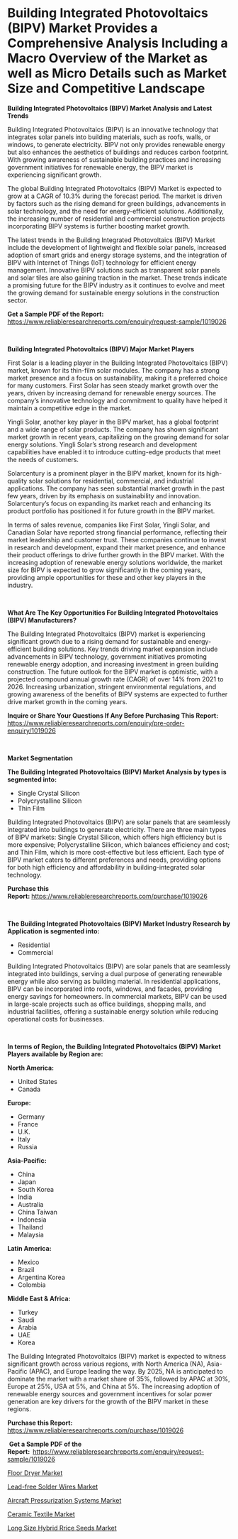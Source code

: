 <p><h1>Building Integrated Photovoltaics (BIPV) Market Provides a Comprehensive Analysis Including a Macro Overview of the Market as well as Micro Details such as Market Size and Competitive Landscape</h1></p><p><strong>Building Integrated Photovoltaics (BIPV) Market Analysis and Latest Trends</strong></p>
<p><p>Building Integrated Photovoltaics (BIPV) is an innovative technology that integrates solar panels into building materials, such as roofs, walls, or windows, to generate electricity. BIPV not only provides renewable energy but also enhances the aesthetics of buildings and reduces carbon footprint. With growing awareness of sustainable building practices and increasing government initiatives for renewable energy, the BIPV market is experiencing significant growth.</p><p>The global Building Integrated Photovoltaics (BIPV) Market is expected to grow at a CAGR of 10.3% during the forecast period. The market is driven by factors such as the rising demand for green buildings, advancements in solar technology, and the need for energy-efficient solutions. Additionally, the increasing number of residential and commercial construction projects incorporating BIPV systems is further boosting market growth.</p><p>The latest trends in the Building Integrated Photovoltaics (BIPV) Market include the development of lightweight and flexible solar panels, increased adoption of smart grids and energy storage systems, and the integration of BIPV with Internet of Things (IoT) technology for efficient energy management. Innovative BIPV solutions such as transparent solar panels and solar tiles are also gaining traction in the market. These trends indicate a promising future for the BIPV industry as it continues to evolve and meet the growing demand for sustainable energy solutions in the construction sector.</p></p>
<p><strong>Get a Sample PDF of the Report:&nbsp;</strong> <a href="https://www.reliableresearchreports.com/enquiry/request-sample/1019026">https://www.reliableresearchreports.com/enquiry/request-sample/1019026</a></p>
<p>&nbsp;</p>
<p><strong>Building Integrated Photovoltaics (BIPV) Major Market Players</strong></p>
<p><p>First Solar is a leading player in the Building Integrated Photovoltaics (BIPV) market, known for its thin-film solar modules. The company has a strong market presence and a focus on sustainability, making it a preferred choice for many customers. First Solar has seen steady market growth over the years, driven by increasing demand for renewable energy sources. The company’s innovative technology and commitment to quality have helped it maintain a competitive edge in the market.</p><p>Yingli Solar, another key player in the BIPV market, has a global footprint and a wide range of solar products. The company has shown significant market growth in recent years, capitalizing on the growing demand for solar energy solutions. Yingli Solar’s strong research and development capabilities have enabled it to introduce cutting-edge products that meet the needs of customers.</p><p>Solarcentury is a prominent player in the BIPV market, known for its high-quality solar solutions for residential, commercial, and industrial applications. The company has seen substantial market growth in the past few years, driven by its emphasis on sustainability and innovation. Solarcentury’s focus on expanding its market reach and enhancing its product portfolio has positioned it for future growth in the BIPV market.</p><p>In terms of sales revenue, companies like First Solar, Yingli Solar, and Canadian Solar have reported strong financial performance, reflecting their market leadership and customer trust. These companies continue to invest in research and development, expand their market presence, and enhance their product offerings to drive further growth in the BIPV market. With the increasing adoption of renewable energy solutions worldwide, the market size for BIPV is expected to grow significantly in the coming years, providing ample opportunities for these and other key players in the industry.</p></p>
<p>&nbsp;</p>
<p><strong>What Are The Key Opportunities For Building Integrated Photovoltaics (BIPV) Manufacturers?</strong></p>
<p><p>The Building Integrated Photovoltaics (BIPV) market is experiencing significant growth due to a rising demand for sustainable and energy-efficient building solutions. Key trends driving market expansion include advancements in BIPV technology, government initiatives promoting renewable energy adoption, and increasing investment in green building construction. The future outlook for the BIPV market is optimistic, with a projected compound annual growth rate (CAGR) of over 14% from 2021 to 2026. Increasing urbanization, stringent environmental regulations, and growing awareness of the benefits of BIPV systems are expected to further drive market growth in the coming years.</p></p>
<p><strong>Inquire or Share Your Questions If Any Before Purchasing This Report:</strong> <a href="https://www.reliableresearchreports.com/enquiry/pre-order-enquiry/1019026">https://www.reliableresearchreports.com/enquiry/pre-order-enquiry/1019026</a></p>
<p>&nbsp;</p>
<p><strong>Market Segmentation</strong></p>
<p><strong>The Building Integrated Photovoltaics (BIPV) Market Analysis by types is segmented into:</strong></p>
<p><ul><li>Single Crystal Silicon</li><li>Polycrystalline Silicon</li><li>Thin Film</li></ul></p>
<p><p>Building Integrated Photovoltaics (BIPV) are solar panels that are seamlessly integrated into buildings to generate electricity. There are three main types of BIPV markets: Single Crystal Silicon, which offers high efficiency but is more expensive; Polycrystalline Silicon, which balances efficiency and cost; and Thin Film, which is more cost-effective but less efficient. Each type of BIPV market caters to different preferences and needs, providing options for both high efficiency and affordability in building-integrated solar technology.</p></p>
<p><strong>Purchase this Report:&nbsp;</strong><a href="https://www.reliableresearchreports.com/purchase/1019026">https://www.reliableresearchreports.com/purchase/1019026</a></p>
<p>&nbsp;</p>
<p><strong>The Building Integrated Photovoltaics (BIPV) Market Industry Research by Application is segmented into:</strong></p>
<p><ul><li>Residential</li><li>Commercial</li></ul></p>
<p><p>Building Integrated Photovoltaics (BIPV) are solar panels that are seamlessly integrated into buildings, serving a dual purpose of generating renewable energy while also serving as building material. In residential applications, BIPV can be incorporated into roofs, windows, and facades, providing energy savings for homeowners. In commercial markets, BIPV can be used in large-scale projects such as office buildings, shopping malls, and industrial facilities, offering a sustainable energy solution while reducing operational costs for businesses.</p></p>
<p>&nbsp;</p>
<p><strong>In terms of Region, the Building Integrated Photovoltaics (BIPV) Market Players available by Region are:</strong></p>
<p>
    <p> <strong> North America: </strong>
        <ul>
            <li>United States</li>
            <li>Canada</li>
        </ul>
        </p> 
    <p> <strong> Europe: </strong>
        <ul>
            <li>Germany</li>
            <li>France</li>
            <li>U.K.</li>
            <li>Italy</li>
            <li>Russia</li>
        </ul>
        </p> 
    <p> <strong> Asia-Pacific: </strong>
        <ul>
            <li>China</li>
            <li>Japan</li>
            <li>South Korea</li>
            <li>India</li>
            <li>Australia</li>
            <li>China Taiwan</li>
            <li>Indonesia</li>
            <li>Thailand</li>
            <li>Malaysia</li>
        </ul>
        </p> 
    <p> <strong> Latin America: </strong>
        <ul>
            <li>Mexico</li>
            <li>Brazil</li>
            <li>Argentina Korea</li>
            <li>Colombia</li>
        </ul>
        </p> 
    <p> <strong> Middle East & Africa: </strong>
        <ul>
            <li>Turkey</li>
            <li>Saudi</li>
            <li>Arabia</li>
            <li>UAE</li>
            <li>Korea</li>
        </ul>
    </p>
    </p>
<p><p>The Building Integrated Photovoltaics (BIPV) market is expected to witness significant growth across various regions, with North America (NA), Asia-Pacific (APAC), and Europe leading the way. By 2025, NA is anticipated to dominate the market with a market share of 35%, followed by APAC at 30%, Europe at 25%, USA at 5%, and China at 5%. The increasing adoption of renewable energy sources and government incentives for solar power generation are key drivers for the growth of the BIPV market in these regions.</p></p>
<p><strong>Purchase this Report: </strong><a href="https://www.reliableresearchreports.com/purchase/1019026">https://www.reliableresearchreports.com/purchase/1019026</a></p>
<p>&nbsp;<strong>Get a Sample PDF of the Report:&nbsp;&nbsp;</strong><a href="https://www.reliableresearchreports.com/enquiry/request-sample/1019026">https://www.reliableresearchreports.com/enquiry/request-sample/1019026</a></p>
<p><strong></strong></p>
<p><p><a href="https://medium.com/@itzelheller546/floor-dryer-market-comprehensive-assessment-by-type-application-and-geography-75c7d1f46653">Floor Dryer Market</a></p><p><a href="https://issuu.com/reportprime-2/docs/lead-free-solder-wires-market-size-2030.pptx">Lead-free Solder Wires Market</a></p><p><a href="https://medium.com/p/811ecf6a275f/edit">Aircraft Pressurization Systems Market</a></p><p><a href="https://github.com/Alonsoolds3wq1d81czn8rbol/Market-Research-Report-List-1/blob/main/ceramic-textile-market.md">Ceramic Textile Market</a></p><p><a href="https://issuu.com/reportprime-2/docs/long-size-hybrid-rrice-seeds-market-size-2030.pptx">Long Size Hybrid Rrice Seeds Market</a></p></p>